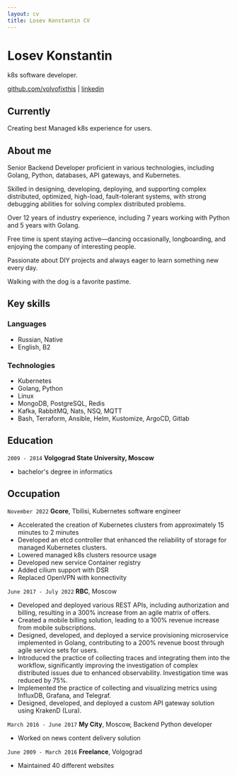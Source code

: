 ```yaml
---
layout: cv
title: Losev Konstantin CV
---
```

# Losev Konstantin
k8s software developer.

<div id="webaddress">
<a href="https://github.com/volvofixthis">github.com/volvofixthis</a>
| <a href="https://www.linkedin.com/in/konstantin-losev-574919252/">linkedin</a>
</div>

## Currently

Creating best Managed k8s experience for users.

## About me

Senior Backend Developer proficient in various technologies, including Golang, Python, databases, API gateways, and Kubernetes.

Skilled in designing, developing, deploying, and supporting complex distributed, optimized, high-load, fault-tolerant systems, with strong debugging abilities for solving complex distributed problems.

Over 12 years of industry experience, including 7 years working with Python and 5 years with Golang.

Free time is spent staying active—dancing occasionally, longboarding, and enjoying the company of interesting people.

Passionate about DIY projects and always eager to learn something new every day.

Walking with the dog is a favorite pastime.

## Key skills

### Languages

- Russian, Native
- English, B2

### Technologies
- Kubernetes 
- Golang, Python
- Linux
- MongoDB, PostgreSQL, Redis
- Kafka, RabbitMQ, Nats, NSQ, MQTT
- Bash, Terraform, Ansible, Helm, Kustomize, ArgoCD, Gitlab

## Education

`2009 - 2014`
__Volgograd State University, Moscow__

- bachelor's degree in informatics

## Occupation

`November 2022`
__Gcore__, Tbilisi, Kubernetes software engineer

- Accelerated the creation of Kubernetes clusters from approximately 15 minutes to 2 minutes
- Developed an etcd controller that enhanced the reliability of storage for managed Kubernetes clusters.
- Lowered managed k8s clusters resource usage
- Developed new service Container registry
- Added cilium support with DSR
- Replaced OpenVPN with konnectivity

`June 2017 - July 2022`
__RBC__, Moscow

- Developed and deployed various REST APIs, including authorization and billing, resulting in a 300% increase from an agile matrix of offers.
- Created a mobile billing solution, leading to a 100% revenue increase from mobile subscriptions.
- Designed, developed, and deployed a service provisioning microservice implemented in Golang, contributing to a 200% revenue boost through agile service sets for users.
- Introduced the practice of collecting traces and integrating them into the workflow, significantly improving the investigation of complex distributed issues due to enhanced observability. Investigation time was reduced by 75%.
- Implemented the practice of collecting and visualizing metrics using InfluxDB, Grafana, and Telegraf.
- Designed, developed, and deployed a custom API gateway solution using KrakenD (Lura).

`March 2016 - June 2017`
__My City__, Moscow, Backend Python developer

- Worked on news content delivery solution

`June 2009 - March 2016`
__Freelance__, Volgograd

- Maintained 40 different websites
